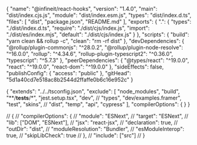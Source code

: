 {
  "name": "@infineit/react-hooks",
  "version": "1.4.0",
  "main": "dist/index.cjs.js",
  "module": "dist/index.esm.js",
  "types": "dist/index.d.ts",
  "files": [
    "dist",
    "package.json",
    "README.md"
  ],
  "exports": {
    ".": {
      "types": "./dist/index.d.ts",
      "require": "./dist/cjs/index.js",
      "import": "./dist/es/index.mjs",
      "default": "./dist/cjs/index.js"
    }
  },
  "scripts": {
    "build": "yarn clean && rollup -c",
    "clean": "rm -rf dist"
  },
  "devDependencies": {
    "@rollup/plugin-commonjs": "^28.0.2",
    "@rollup/plugin-node-resolve": "^16.0.0",
    "rollup": "^4.34.6",
    "rollup-plugin-typescript2": "^0.36.0",
    "typescript": "^5.7.3"
  },
  "peerDependencies": {
    "@types/react": "^19.0.0",
    "react": "^19.0.0",
    "react-dom": "^19.0.0"
  },
  "sideEffects": false,
  "publishConfig": {
    "access": "public"
  },
  "gitHead": "5d1a40cd7e518ac8b2544d2ffaffe0b6c16e952c"
}


{
  "extends": "../../tsconfig.json",
  "exclude": [
      "node_modules",
      "build",
      "**/__tests__/*",
      "jest.setup.tsx",
      "dev",
      // "types",
      "dev/examples.framer",
      "test",
      "skins",
      // "dist",
      "temp",
      "api",
      "cypress"
  ],
  "compilerOptions": {
  }
}

// {
//   "compilerOptions": {
//     "module": "ESNext",
//     "target": "ESNext",
//     "lib": ["DOM", "ESNext"],
//     "jsx": "react-jsx",
//     "declaration": true,
//     "outDir": "dist",
//     "moduleResolution": "Bundler",
//     "esModuleInterop": true,
//     "skipLibCheck": true
//   },
//   "include": ["src"]
// }